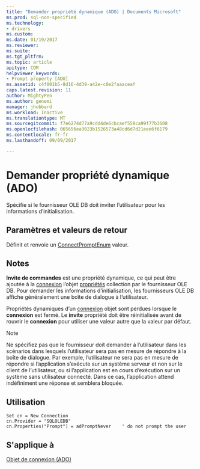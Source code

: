 ```yaml
---
title: "Demander propriété dynamique (ADO) | Documents Microsoft"
ms.prod: sql-non-specified
ms.technology:
- drivers
ms.custom: 
ms.date: 01/19/2017
ms.reviewer: 
ms.suite: 
ms.tgt_pltfrm: 
ms.topic: article
apitype: COM
helpviewer_keywords:
- Prompt property [ADO]
ms.assetid: c4f001b5-8d16-4d39-a42e-c0e2faaaceaf
caps.latest.revision: 11
author: MightyPen
ms.author: genemi
manager: jhubbard
ms.workload: Inactive
ms.translationtype: MT
ms.sourcegitcommit: f7e6274d77a9cdd4de6cbcaef559ca99f77b3608
ms.openlocfilehash: 065656ea3023b1526573a48cd6d7d21eee6f6179
ms.contentlocale: fr-fr
ms.lasthandoff: 09/09/2017

---
```

# <a name="prompt-property-dynamic-ado"></a>Demander propriété dynamique (ADO)
Spécifie si le fournisseur OLE DB doit inviter l’utilisateur pour les informations d’initialisation.  
  
## <a name="settings-and-return-values"></a>Paramètres et valeurs de retour  
 Définit et renvoie un [ConnectPromptEnum](../../../ado/reference/ado-api/connectpromptenum.md) valeur.  
  
## <a name="remarks"></a>Notes  
 **Invite de commandes** est une propriété dynamique, ce qui peut être ajoutée à la [connexion](../../../ado/reference/ado-api/connection-object-ado.md) l’objet [propriétés](../../../ado/reference/ado-api/properties-collection-ado.md) collection par le fournisseur OLE DB. Pour demander les informations d’initialisation, les fournisseurs OLE DB affiche généralement une boîte de dialogue à l’utilisateur.  
  
 Propriétés dynamiques d’un [connexion](../../../ado/reference/ado-api/connection-object-ado.md) objet sont perdues lorsque le **connexion** est fermé. Le **invite** propriété doit être réinitialisée avant de rouvrir le **connexion** pour utiliser une valeur autre que la valeur par défaut.  
  
> [!NOTE]
>  Ne spécifiez pas que le fournisseur doit demander à l’utilisateur dans les scénarios dans lesquels l’utilisateur sera pas en mesure de répondre à la boîte de dialogue. Par exemple, l’utilisateur ne sera pas en mesure de répondre si l’application s’exécute sur un système serveur et non sur le client de l’utilisateur, ou si l’application est en cours d’exécution sur un système sans utilisateur connecté. Dans ce cas, l’application attend indéfiniment une réponse et semblera bloquée.  
  
## <a name="usage"></a>Utilisation  
  
```  
Set cn = New Connection  
cn.Provider = "SQLOLEDB"  
cn.Properties("Prompt") = adPromptNever    ' do not prompt the user  
```  
  
## <a name="applies-to"></a>S'applique à  
 [Objet de connexion (ADO)](../../../ado/reference/ado-api/connection-object-ado.md)

